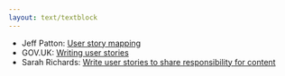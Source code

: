 ```yaml
---
layout: text/textblock
---
```

  * Jeff Patton: [User story mapping](https://jpattonassociates.com/user-story-mapping/)
  * GOV.UK: [Writing user stories](https://www.gov.uk/service-manual/agile-delivery/writing-user-stories)
  * Sarah Richards: [Write user stories to share responsibility for content](https://2016.agilecontentconf.com/richards)
